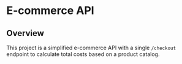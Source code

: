# E-commerce API

## Overview
This project is a simplified e-commerce API with a single `/checkout` endpoint to calculate total costs based on a product catalog.
